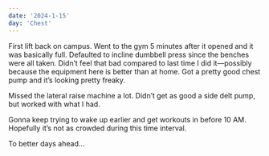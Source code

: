 ```yaml
---
date: '2024-1-15'
day: 'Chest'
---
```


First lift back on campus. Went to the gym 5 minutes after it opened and it was basically full. Defaulted to incline dumbbell press since the benches were all taken. Didn’t feel that bad compared to last time I did it—possibly because the equipment here is better than at home. Got a pretty good chest pump and it’s looking pretty freaky.

Missed the lateral raise machine a lot. Didn’t get as good a side delt pump, but worked with what I had.

Gonna keep trying to wake up earlier and get workouts in before 10 AM. Hopefully it’s not as crowded during this time interval.

To better days ahead…